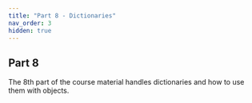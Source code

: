 ```yaml
---
title: "Part 8 - Dictionaries"
nav_order: 3
hidden: true
---
```


## Part 8

The 8th part of the course material handles dictionaries and how to use them with objects.